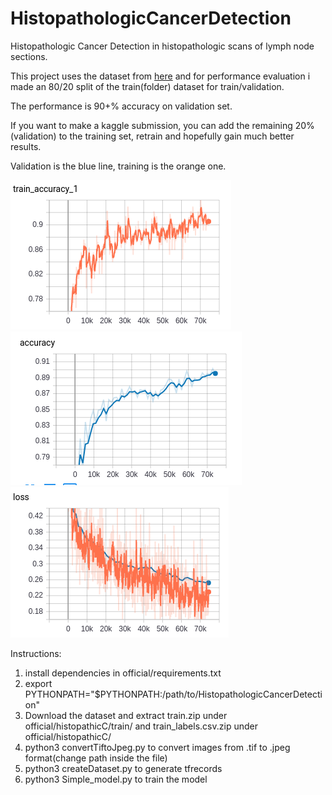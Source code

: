 # HistopathologicCancerDetection
Histopathologic Cancer Detection in histopathologic scans of lymph node sections.

This project uses the dataset from [here](https://www.kaggle.com/c/histopathologic-cancer-detection/data)
and for performance evaluation i made an 80/20 split of the train(folder) dataset for train/validation.

The performance is 90+% accuracy on validation set.

If you want to make a kaggle submission, you can add the remaining 20%(validation) to the training set, retrain
and hopefully gain much better results.

Validation is the blue line, training is the orange one.

![alt text](imgs/train_acc.png) ![alt text](imgs/val_acc.png) ![alt text](imgs/loss.png) 


Instructions:
1) install dependencies in official/requirements.txt
2) export PYTHONPATH="$PYTHONPATH:/path/to/HistopathologicCancerDetection" 
3) Download the dataset and extract train.zip under official/histopathicC/train/ and train_labels.csv.zip under official/histopathicC/
4) python3 convertTiftoJpeg.py to convert images from .tif to .jpeg format(change path inside the file)
5) python3 createDataset.py to generate tfrecords
6) python3 Simple_model.py to train the model
